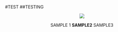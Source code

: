 #TEST
##TESTING


<p align="center">

<img src= "([https://postimg.cc/0MSrqJN8](https://i.postimg.cc/XJH5dfSy/Untitled1021-20240725203525-1.png))">
<p align="center">
SAMPLE 1 <b>SAMPLE2</b> SAMPLE3

